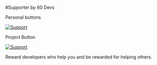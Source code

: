 #Supporter by 60 Devs

Personal buttons

[![Support](https://supporter.60devs.com/api/b/fd92ac0c038a5ef6b879009c0b758b36/)](https://supporter.60devs.com/give/fd92ac0c038a5ef6b879009c0b758b36)

Project Button

[![Support](https://supporter.60devs.com/api/b/fd92ac0c038a5ef6b879009c0b758b36/This%20Extension)](https://supporter.60devs.com/support/fd92ac0c038a5ef6b879009c0b758b36/This%20Extension)


Reward developers who help you and be rewarded for helping others.
